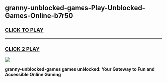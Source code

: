 
## granny-unblocked-games-Play-Unblocked-Games-Online-b7r50
<h3>
<a href="https://premium76.site?title=granny-unblocked-games&ref=25A">CLICK TO PLAY</a></h3>
<hr>

<h3>
<a href="https://premium76.site?title=granny-unblocked-games&ref=25A">CLICK 2 PLAY</a>
  
</h3>

<a href="https://premium76.site?title=granny-unblocked-games&ref=25A"><img src="https://clearcache.store/games.png"></a>


**granny-unblocked-games games unblocked: Your Gateway to Fun and Accessible Online Gaming**
